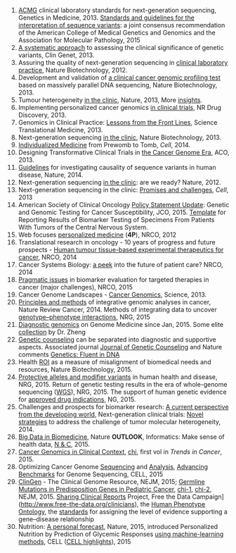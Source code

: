 1. [ACMG](http://www.nature.com/gim/journal/v15/n9/full/gim201392a.html) clinical laboratory standards for next-generation sequencing, Genetics in Medicine, 2013. [Standards and guidelines for the interpretation of sequence variants](http://www.nature.com/gim/journal/v17/n5/full/gim201530a.html): a joint consensus recommendation of the American College of Medical Genetics and Genomics and the Association for Molecular Pathology, 2015
2. [A systematic approach](http://onlinelibrary.wiley.com/doi/10.1111/cge.12257/abstract) to assessing the clinical significance of genetic variants, Clin Genet, 2013.
3. Assuring the quality of next-generation sequencing in [clinical laboratory practice](http://www.nature.com/nbt/journal/v30/n11/full/nbt.2403.html), Nature Biotechnology, 2012.
4. Development and validation of [a clinical cancer genomic profiling test](http://www.nature.com/nbt/journal/v31/n11/full/nbt.2696.html) 
based on massively parallel DNA sequencing, Nature Biotechnology, 2013.
5. Tumour heterogeneity [in the clinic](http://www.nature.com/nature/journal/v501/n7467/full/nature12627.html), Nature, 2013, More [insights](http://www.nature.com/nature/supplements/insights/tumour_heterogeneity/).
6. Implementing personalized cancer genomics [in clinical trials](http://www.nature.com/nrd/journal/v12/n5/abs/nrd3979.html), NR Drug Discovery, 2013.
7. Genomics in Clinical Practice: [Lessons from the Front Lines](http://stm.sciencemag.org/content/5/194/194cm5.full), Science Translational Medicine, 2013.
8. Next-generation sequencing [in the clinic](http://www.nature.com/nbt/journal/v31/n11/full/nbt.2743.html), Nature Biotechnology, 2013.
9. [Individualized Medicine](http://www.sciencedirect.com/science/article/pii/S0092867414002049) from Prewomb to Tomb, *Cell*, 2014.
10. Designing Transformative Clinical Trials in [the Cancer Genome Era](http://jco.ascopubs.org/content/31/15/1834.full), ACO, 2013.
11. [Guidelines](http://www.nature.com/nature/journal/v508/n7497/full/nature13127.html) for investigating causality of sequence variants in human disease, Nature, 2014.
12. Next-generation sequencing [in the clinic](http://www.nature.com/nrg/journal/v13/n11/full/nrg3357.html): are we ready? Nature, 2012.
13. Next-generation sequencing in the clinic: [Promises and challenges](http://www.sciencedirect.com/science/article/pii/S0304383512006726), *Cell*, 2013
14. American Society of Clinical Oncology [Policy Statement Update](http://jco.ascopubs.org/content/early/2015/08/31/JCO.2015.63.0996): Genetic and Genomic Testing for Cancer Susceptibility, JCO, 2015. 
[Template](http://www.archivesofpathology.org/doi/10.5858/arpa.2014-0588-CP) for Reporting Results of Biomarker Testing of Specimens From Patients With Tumors of the Central Nervous System. 
15. Web focuses [personalized medicine](http://www.nature.com/nrclinonc/focus/personalized-medicine/index.html) (**4P**), NRCO, 2012
16. Translational research in oncology - 10 years of progress and future prospects - [Human tumour tissue-based experimental therapeutics for cancer](http://www.nature.com/nrclinonc/journal/v11/n11/full/nrclinonc.2014.158.html), NRCO, 2014
17. Cancer Systems Biology: [a peek](http://www.nature.com/nrclinonc/journal/v11/n3/full/nrclinonc.2014.6.html) into the future of patient care? NRCO, 2014
18. [Pragmatic issues](http://www.nature.com/nrclinonc/journal/v12/n4/full/nrclinonc.2014.202.html) in biomarker evaluation for targeted therapies in cancer (major challenges), NRCO, 2015
19. Cancer Genome Landscapes - [Cancer Genomics](http://www.sciencemag.org/site/special/cancergenomics/index.xhtml), Science, 2013.
20. [Principles and methods](http://www.nature.com/nrc/journal/v14/n5/full/nrc3721.html) of integrative genomic analyses in cancer, Nature Review Cancer, 2014. Methods of integrating data to uncover [genotype–phenotype interactions](http://www.nature.com/nrg/journal/v16/n2/full/nrg3868.html), NRG, 2015
21. [Diagnostic genomics](http://www.genomemedicine.com/series/diagnostics?from=timeline&isappinstalled=0) on Genome Medicine since Jan, 2015. Some elite [collection](https://pantheonofarticles.wordpress.com/) by Dr. Zheng
22. [Genetic counseling](https://en.wikipedia.org/wiki/Genetic_counseling) can be separated into diagnostic and supportive aspects. Associated journal [Journal of Genetic Counseling](http://link.springer.com/journal/volumesAndIssues/10897) and Nature comments [Genetics: Fluent in DNA](http://www.nature.com/nature/journal/v526/n7571/full/nj7571-151a.html)
23. Health [ROI](http://www.nature.com/nbt/journal/v33/n8/full/nbt.3276.html) as a measure of misalignment of biomedical needs and resources, Nature Biotechnology, 2015. 
24. [Protective alleles and modifier variants](http://www.nature.com/nrg/journal/vaop/ncurrent/full/nrg4017.html) in human health and disease, NRG, 2015. Return of genetic testing results in the era of whole-genome sequencing ([WGS](http://www.nature.com/nrg/journal/v16/n9/full/nrg3960.html)), NRG, 2015. The support of human genetic evidence for [approved drug indications](http://www.nature.com/ng/journal/v47/n8/full/ng.3314.html), NG, 2015.
25. Challenges and prospects for biomarker research: [A current perspective from the developing world](http://www.sciencedirect.com/science/article/pii/S1570963914000028), Next-generation clinical trials: [Novel strategies](http://www.sciencedirect.com/science/article/pii/S157478911400235X) to address the challenge of tumor molecular heterogeneity, 2014.
26. [Big Data in Biomedicine](http://www.nature.com/nature/outlook/big-data/), Nature **OUTLOOK**, Informatics: Make sense of health data, [N & C](http://www.nature.com/news/informatics-make-sense-of-health-data-1.18691), 2015. 
27. [Cancer Genomics in Clinical Context](http://www.cell.com/trends/cancer/issue?pii=S2405-8033(15)X0002-1), [chi](http://www.ebiotrade.com/newsf/2015-9/2015930110911443.htm), first vol in *Trends in Cancer*, 2015.
28. Optimizing Cancer Genome [Sequencing](http://www.cell.com/cell-systems/fulltext/S2405-4712(15)00113-1) and [Analysis](http://www.sciencedirect.com/science/article/pii/S2405471215001131), [Advancing Benchmarks](http://www.cell.com/cell-systems/abstract/S2405-4712(15)00117-9) for Genome Sequencing, CELL, 2015
29. [ClinGen](http://www.nejm.org/doi/full/10.1056/NEJMsr1406261) - The Clinical Genome Resource, NEJM, 2015; [Germline Mutations in Predisposition Genes in Pediatric Cancer](http://www.nejm.org/doi/full/10.1056/NEJMoa1508054), [chi-1](http://mp.weixin.qq.com/s?__biz=MzA5NTYzMzAyNQ==&mid=400458328&idx=2&sn=fd5118e3c5a4ae01f44dcbb676080d46&scene=0&uin=Njg2NTk3MzAx&key=d72a47206eca0ea91b49e418660000a30784de6f84e1ed91bd0b6835ef8769fbeb008c37d106e7aeaf9f353dee0ef131&devicetype=webwx&version=70000001&lang=zh_CN&pass_ticket=yLFtjDmSRkZh24MxnB8ShWXNRbT9jzRQyOKO%2BS9DKXGYsxSjYBznIklNzZvOECNE), [chi-2](http://mp.weixin.qq.com/s?__biz=MjM5MDIxNTQ4MA==&mid=401845614&idx=1&sn=81e74a384984d1257b5a337440b964bf&scene=0&uin=Njg2NTk3MzAx&key=d72a47206eca0ea9ecdfec088dc261266a288ecb9199f536b35970dfa61491248bc98232a16e247e77dd12895a6cfb08&devicetype=webwx&version=70000001&lang=zh_CN&pass_ticket=yLFtjDmSRkZh24MxnB8ShWXNRbT9jzRQyOKO%2BS9DKXGYsxSjYBznIklNzZvOECNE), NEJM, 2015. 
[Sharing Clinical Reports](https://www.clinicalgenome.org/data-sharing/sharing-clinical-reports-project-scrp/) Project, Free the Data Campaign](http://www.free-the-data.org/clinicians), the [Human Phenotype Ontology](http://human-phenotype-ontology.github.io/), the [standards](https://www.clinicalgenome.org/knowledge-curation/gene-curation/) for assigning the level of evidence supporting a gene–disease relationship
30. Nutrition: [A personal forecast](http://www.nature.com/nature/journal/v528/n7583/full/528484a.html), Nature, 2015, introduced Personalized Nutrition by Prediction of Glycemic Responses [using machine-learning methods](http://www.sciencedirect.com/science/article/pii/S0092867415014816), CELL ([CELL highlights](http://www.360zhyx.com/home-research-index-rid-63056.shtml)), 2015
